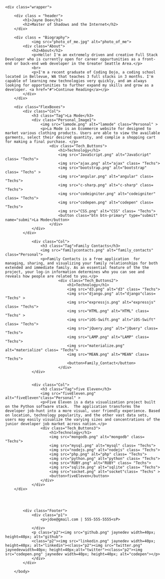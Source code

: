<!DOCTYPE html>
<html lang="en">
<head>
    <meta name="viewport" content="width=device-width, initial-scale=1.0">
    <title>Jayne Doe</title>
    <link rel="stylesheet" href="Portfolio.css">
</head>
<body>

    <div class="wrapper">

        <div class = "header">
            <h1>Jayne Doe</h1>
            <h2>Master of Shadows and the Internet</h2>
        </div>

        <div class = "Biography">
                <img src="photo_of_me.jpg" alt="photo_of_me">
            <div class="About">
                <h2>About</h2>
                <p>Hello! I'm an extremely driven and creative Full Stack Developer who is currently open for career oppurtunities as a front-end or back-end web developer in the Greater Seattle Area.</p>
                <br>
                <p>I'm a recent graduate of Coding Dojo, a coding school located in Bellevue, WA that teaches 3 full stacks in 3 months. I'm capable of learning new technologies very quickly, and am always looking for opportunities to further expand my skills and grow as a developer. <a href="#">Continue Reading</a></p>
            </div>
        </div>
        
        <div class="FlexBoxes">
            <div class="Col">
                <h3 class="Tag">La Mode</h3>
                <div class="Personal_Image1">
                    <img src="lamode.png" alt="lamode" class="Personal" > 
                    <p>La Mode is an Ecommerce website for designed to market various clothing products. Users are able to view the available garments, select their desired quantity, and complie a shopping cart for making a final purchase. </p>
                        <div class="Tech_Buttons">
                            <h1>Technology</h1>
                            <img src="JavaScript.png" alt="JavaScript" class= "Techs">
                            <img src="ajax.png" alt="ajax" class= "Techs">
                            <img src="bootstrap.png" alt="bootstrap" class= "Techs" >
                            <img src="angular.png" alt="angular" class= "Techs">
                            <img src="c-sharp.png" alt="c-sharp" class= "Techs">
                            <img src="codeigniter.png" alt="codeigniter" class= "Techs">
                            <img src="codepen.png" alt="codepen" class= "Techs">
                            <img src="CSS.png" alt="CSS" class= "Techs">
                            <button class="btn btn-primary" type="submit" name="submi">La Mode</button>
                        </div>
                </div>
            </div> 
                
                <div class="Col">
                    <h3 class="Tag">Family Contacts</h3>
                    <img src="familycontacts.png" alt="family_contacts" class="Personal"> 
                    <p>Family Contacts is a free application  for managing, sharing, and visualizing your family relationships for both extended and immediate family. As an essential feature of the the project, your log-in information determines who you can see and reveals how people are related to you.</p>
                            <div class="Tech_Buttons2">
                                <h1>Technology</h1>
                                <img src="d3.png" alt="d3" class= "Techs">
                                <img src="django.png" alt="django"class= "Techs" >
                                <img src="expressjs.png" alt="expressjs" class= "Techs">
                                <img src="HTML.png" alt="HTML" class= "Techs" >
                                <img src="iOS-Swift.png" alt="iOS-Swift" class= "Techs">
                                <img src="jQuery.png" alt="jQuery" class= "Techs">
                                <img src="LAMP.png" alt="LAMP" class= "Techs">
                                <img src="materialize.png" alt="materialize" class= "Techs">
                                <img src="MEAN.png" alt="MEAN" class= "Techs">
                                <button>Family_Contact</button>
                            </div>
                </div>
                
                
                <div class="Col">
                    <h3 class="Tag">five Eleven</h3>
                    <img src="fiveEleven.png" alt="fiveEleven"class="Personal" >
                    <p>Five Eleven is a data visualization project built on the Python software stack.  The application transforms the developer job-hunt into a more visual, user friendly experience. Based on location, technology popularity, and the other vast data sets, users may easily visualize the varying sizes and concentrations of the junior developer job market across nation.</p>
                    <div class="Tech_Buttons3">
                        <h1>Technology</h1>
                        <img src="mongodb.png" alt="mongodb" class= "Techs">
                        <img src="mysql.png" alt="mysql" class= "Techs">
                        <img src="nodejs.png" alt="nodejs" class= "Techs">
                        <img src="php.png" alt="php" class= "Techs">
                        <img src="python.png" alt="python" class= "Techs">
                        <img src="RUBY.png" alt="RUBY" class= "Techs">
                        <img src="sqlite.png" alt="sqlite" class= "Techs">
                        <img src="socket.png" alt="socket"class= "Techs" >
                        <button>fiveEleven</button>
                    </div>
                </div>
        </div>
        



            <div class="Footer">
                <div class="p1">
                    <p>jdoe@gmail.com | 555-555-5555<sP>                    
                    
                </div>
                <p class="p2"><img src="github.png" jaynedev width=40px; height=40px; alt="github">
                <class="p2"><img src="linkedin.png" jaynedev width=40px; height=40px; alt="linkedin"><class="p2"><img src="twitter.png" jaynedevwidth=40px; height=40px;alt="twitter"><class="p2"><img src="codepen.png" jaynedev width=40px; height=40px; alt="codepen"></p>
                </div>
            </div>      

        </body>

</html>
